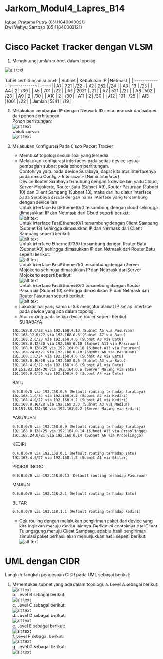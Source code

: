 # Jarkom_Modul4_Lapres_B14
Iqbaal Pratama Putra (05111840000021)<br>
Dwi Wahyu Santoso (05111840000121)
# Cisco Packet Tracker dengan VLSM

1. Menghitung jumlah subnet dalam topologi

![alt text](/img/vlsm.png)<br><br>
Tabel perhitungan subnet:
| Subnet        | Kebutuhan IP           | Netmask  |
| ------------- |:-------------:| -----:|
| A1            | 721           | /22   |
| A2            | 252           | /24   |
| A3            | 13            | /28   |
| A4            | 2             | /30   |
| A5            | 701           | /22   |
| A6            | 2021          | /21   |
| A7            | 521           | /22   |
| A8            | 502           | /23   |
| A9            | 2             | /30   |
| A10           | 2             | /30   |
| A11           | 2             | /30   |
| A12           | 101           | /25   |
| A13           |1001           | /22   |
| Jumlah        |5841           | /19   |

2. Melakukan pembagian IP dengan Network ID serta netmask dari subnet dari pohon perhitungan
<br>Pohon perhitungan:<br>
![alt text](/img/hitung-vlsm.png)<br>
Untuk server:<br>
![alt text](/img/dmz.png)<br>

3. Melakukan Konfigurasi Pada Cisco Packet Tracker
    - Membuat topologi sesuai soal yang tersedia
    - Melakukan konfigurasi interfaces pada setiap device sesuai pembagian subnet pada pohon perhitungan.<br>
    Contohnya yaitu pada device Surabaya, dapat kita atur interfacenya pada menu Config > Interface > [Nama Interface]<br>
    Device Router Surabaya terhubung dengan 5 device lain yaitu Cloud, Server Mojokerto, Router Batu (Subnet A9), Router Pasuruan (Subnet 10) dan Client Sampang (Subnet 13), maka dari itu diatur interface pada Surabaya sesuai dengan nama interface yang tersambung dengan device lain<br>
    Untuk interface FastEthernet0/0 tersambung dengan cloud sehingga dimasukkan IP dan Netmask dari Cloud seperti berikut:<br>
    ![alt text](/img/Screenshot_461.png)<br>
    Untuk interface FastEthernet0/1 tersambung dengan Client Sampang (Subnet 13) sehingga dimasukkan IP dan Netmask dari Client Sampang seperti berikut:<br>
    ![alt text](/img/Screenshot_460.png)<br>
    Untuk interface Ethernet0/3/0 tersambung dengan Router Batu (Subnet A9) sehingga dimasukkan IP dan Netmask dari Router Batu seperti berikut:<br>
    ![alt text](/img/Screenshot_462.png)<br>
    Untuk interface FastEthernet1/0 tersambung dengan Server Mojokerto sehingga dimasukkan IP dan Netmask dari Server Mojokerto seperti berikut:<br>
    ![alt text](/img/Screenshot_463.png)<br>
    Untuk interface FastEthernet0/0 tersambung dengan Router Pasuruan (Subnet 10) sehingga dimasukkan IP dan Netmask dari Router Pasuruan seperti berikut:<br>
    ![alt text](/img/Screenshot_464.png)<br>
    - Lakukan hal yang sama untuk mengatur alamat IP setiap interface pada device yang ada dalam topologi.
    - Atur routing pada setiap device router seperti berikut:<br>
    SURABAYA
    ```
    192.168.8.0/22 via 192.168.0.10 (Subnet A5 via Pasuruan)
    192.168.12.0/22 via 192.168.0.6 (Subnet A7 via Batu)
    192.168.2.0/23 via 192.168.0.6 (Subnet A8 via Batu)
    192.168.0.12/30 via 192.168.0.10 (Subnet A11 via Pasuruan)
    192.168.0.128/25 via 192.168.0.10 (Subnet A12 via Pasuruan)
    192.168.24.0/21 via 192.168.0.10 (Subnet A6 via Pasuruan)
    192.168.1.0/24 via 192.168.0.6 (Subnet A2 via Batu)
    192.168.0.16/28 via 192.168.0.6 (Subnet A3 via Batu)
    192.168.4.0/22 via 192.168.0.6 (Subnet A1 via Batu)
    10.151.83.124/30 via 192.168.0.6 (Server Malang via Batu)
    192.168.0.0/30 via 192.168.0.6 (Subnet A4 via Batu)
    ```
    BATU
    ```
    0.0.0.0/0 via 192.168.0.5 (Default routing terhadap Surabaya)
    192.168.1.0/24 via 192.168.0.2 (Subnet A2 via Kediri)
    192.168.4.0/22 via 192.168.0.2 (Subnet A1 via Kediri)
    192.168.0.16/28 via 192.168.2.3 (Subnet A3 via Madiun)
    10.151.83.124/30 via 192.168.0.2 (Server Malang via Kediri)
    ```
    PASURUAN
    ```
    0.0.0.0/0 via 192.168.0.9 (Default routing terhadap Surabaya)
    192.168.0.128/25 via 192.168.0.14 (Subnet A12 via Probolinggo)
    192.168.24.0/21 via 192.168.0.14 (Subnet A6 via Probolinggo)
    ```
    KEDIRI
    ```
    0.0.0.0/0 via 192.168.0.1 (Default routing terhadap Batu)
    192.168.4.0/22 via 192.168.1.3 (Subnet A1 via Blitar)
    ```
    PROBOLINGGO
    ```
    0.0.0.0/0 via 192.168.0.13 (Default routing terhadap Pasuruan)
    ```
    MADIUN
    ```
    0.0.0.0/0 via 192.168.2.1 (Default routing terhadap Batu)
    ```
    BLITAR
    ```
    0.0.0.0/0 via 192.168.1.1 (Default routing terhadap Kediri)
    ```
    - Cek routing dengan melakukan pengiriman paket dari device yang kita inginkan menuju device lainnya. Berikut ini contohnya dari Client Tulungagung menuju Client Sampang, apabila hasil pengiriman simulasi paket berhasil akan menunjukkan hasil seperti berikut:<br>
    ![alt text](/img/Screenshot_465.png)<br>

# UML dengan CIDR
Langkah-langkah pengerjaan CIDR pada UML sebagai berikut: <br>
1. Menentukan subnet yang ada dalam topologi.
   a. Level A sebagai berikut: <br>
   ![alt text](/img/cidr1.png)<br>
   b. Level B sebagai berikut: <br>
   ![alt text](/img/cidr2.png)<br>
   c. Level C sebagai berikut: <br>
   ![alt text](/img/cidr3.png)<br>
   d. Level D sebagai berikut: <br>
   ![alt text](/img/cidr4.png)<br>
   e. Level E sebagai berikut: <br>
   ![alt text](/img/cidr5.png)<br>
   f. Level F sebagai berikut: <br>
   ![alt text](/img/cidr6.png)<br>
   g. Level G sebagai berikut: <br>
   ![alt text](/img/cidr7.png)<br>
   
